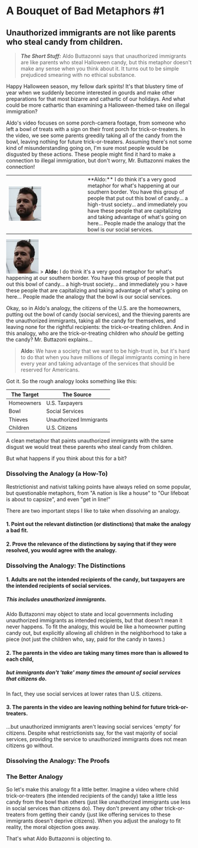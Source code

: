 # A Bouquet of Bad Metaphors #1
## Unauthorized immigrants are not like parents who steal candy from children.

>**_The Short Stuff:_** Aldo Buttazonni says that unauthorized immigrants are like parents who steal Halloween candy, but this metaphor doesn't make any sense when you think about it. It turns out to be simple prejudiced smearing
> with no ethical substance.

Happy Halloween season, my fellow dark spirits! It's that blustery time of year when we suddenly become interested in gourds and make other preparations for that most bizarre and cathartic of our holidays.
And what could be more cathartic than examining a Halloween-themed take on illegal immigration? 


Aldo's video focuses on some porch-camera footage, from someone who left a bowl of treats with a sign on their front porch for trick-or-treaters. In the video, we see some parents greedily taking all of the candy from
the bowl, leaving nothing for future trick-or-treaters. Assuming there's not some kind of misunderstanding going on, I'm sure most people would be disgusted by these actions. 
These people might find it hard to 
make a connection to illegal immigration, but don't worry, Mr. Buttazonni makes the connection!

<table>
  <tr>
    <td style="width: 200px;"> <img src="../_data/_headshots/AldoButtazonni.png" alt="Aldo Buttazonni">
    </td>
    <td>
       **Aldo:** I do think it's a very good metaphor for what's happening at our southern border. You have this group of people that put out this bowl of candy... a high-trust society... and immediately you
      have these people that are capitalizing and taking advantage of what's going on here... People made the analogy that the bowl is our social services. 
    </td>
  </tr>
</table>

![image alt <](../_data/_headshots/AldoButtazonni.png) > **Aldo:** I do think it's a very good metaphor for what's happening at our southern border. You have this group of people that put out this bowl of candy... a high-trust society... and immediately you > have these people that are capitalizing and taking advantage of what's going on here... People made the analogy that the bowl is our social services. 

Okay, so in Aldo's analogy, the citizens of the U.S. are the homeowners, putting out the bowl of candy (social services), and the thieving parents are the unauthorized immigrants, taking all the candy for
themselves, and leaving none for the rightful recipients: the trick-or-treating children. And in this analogy, who are the trick-or-treating children who *should* be getting the candy? 
Mr. Buttazoni explains...

> **Aldo:** We have a society that we want to be high-trust in, but it's hard to do that when you have millions of illegal immigrants coming in here every year
> and taking advantage of the services that should be reserved for Americans.

Got it. So the rough analogy looks something like this:

  | The Target  | The Source  |
  | ----------- | ----------- |
  | Homeowners  | U.S. Taxpayers|
  | Bowl   | Social Services        |
  | Thieves | Unauthorized Immigrants |
  | Children | U.S. Citizens |

A clean metaphor that paints unauthorized immigrants with the same disgust we would treat these parents who steal candy from children. 

But what happens if you think about this for a bit?

### Dissolving the Analogy (a How-To)

Restrictionist and nativist talking points have always relied on some popular, but questionable metaphors, from "A nation is like a house" to "Our lifeboat is about to capsize", and even "get in line!"

There are two important steps I like to take when dissolving an analogy.
#### 1. Point out the relevant distinction (or distinctions) that make the analogy a bad fit.
#### 2. Prove the relevance of the distinctions by saying that if they were resolved, you would agree with the analogy.

### Dissolving the Analogy: The Distinctions

#### 1. Adults are not the intended recipients of the candy, but taxpayers are the intended recipients of social services.
##### This includes unauthorized immigrants.

Aldo Buttazonni may object to state and local governments including unauthorized immigrants
as intended recipients, but that doesn't mean it never happens. To fit the analogy, this would be like a homeowner
putting candy out, but explicitly allowing all children in the neighborhood to take a piece (not just the children who, say, paid
for the candy in taxes.)

#### 2. The parents in the video are taking many times more than is allowed to each child,
##### but immigrants don't 'take' many times the amount of social services that citizens do.

In fact, they use social services at lower rates than U.S. citizens.

#### 3. The parents in the video are leaving nothing behind for future trick-or-treaters.

...but unauthorized immigrants aren't leaving social services 'empty' for citizens. Despite what restrictionists say,
for the vast majority of social services, providing the service to unauthorized immigrants does not mean citizens go without.





### Dissolving the Analogy: The Proofs

### The Better Analogy

So let's make this analogy fit a little better. Imagine a video where child trick-or-treaters (the intended recipients of the candy) 
take a little less candy from the bowl than others (just like unauthorized immigrants use less in social services than citizens do).
They don't prevent any other trick-or-treaters from getting their candy (just like offering services to these immigrants
doesn't deprive citizens). When you adjust the analogy to fit reality, the moral objection goes away.

That's what Aldo Buttazonni is objecting to.
